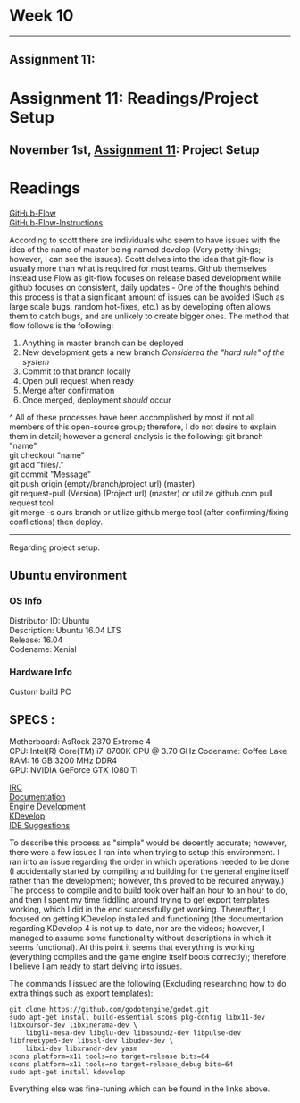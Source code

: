 # Week 10
---
## Assignment 11:

# Assignment 11: Readings/Project Setup

## November 1st, [Assignment 11](http://www.compsci.hunter.cuny.edu/~sweiss/course_materials/cs_ossd/assignments/assignment_11_project_setup.pdf): Project Setup

# Readings
[GitHub-Flow](http://scottchacon.com/2011/08/31/github-flow.html)   
[GitHub-Flow-Instructions](https://help.github.com/articles/github-flow/)

According to scott there are individuals who seem to have issues with the idea of the name of master being named develop (Very petty things; however, I can see the issues). Scott delves into the idea that git-flow is usually more than what is required for most teams. Github themselves instead use Flow as git-flow focuses on release based development while github focuses on consistent, daily updates - One of the thoughts behind this process is that a significant amount of issues can be avoided (Such as large scale bugs, random hot-fixes, etc.) as by developing often allows them to catch bugs, and are unlikely to create bigger ones. The method that flow follows is the following:
1) Anything in master branch can be deployed
2) New development gets a new branch *Considered the "hard rule" of the system*
3) Commit to that branch locally
4) Open pull request when ready
5) Merge after confirmation
6) Once merged, deployment _should_ occur

^ All of these processes have been accomplished by most if not all members of this open-source group; therefore, I do not desire to explain them in detail; however a general analysis is the following:
git branch "name"  
git checkout "name"  
git add "files/."  
git commit "Message"  
git push origin (empty/branch/project url) (master)  
git request-pull (Version) (Project url) (master) or utilize github.com pull request tool  
git merge -s ours branch or utilize github merge tool (after confirming/fixing conflictions)
then deploy.  

-------------------------------------------------------------------------------------------------------------------------------------

Regarding project setup.

## Ubuntu environment
### OS Info  
Distributor ID:	Ubuntu  
Description:	Ubuntu 16.04 LTS  
Release:	16.04  
Codename: Xenial   

### Hardware Info
Custom build PC  
## SPECS :  
Motherboard: AsRock Z370 Extreme 4  
CPU: Intel(R) Core(TM) i7-8700K CPU @ 3.70 GHz Codename: Coffee Lake  
RAM: 16 GB 3200 MHz DDR4   
GPU: NVIDIA GeForce GTX 1080 Ti  


[IRC](https://webchat.freenode.net/?channels=godotengine)  
[Documentation](https://docs.godotengine.org/en/3.0/)  
[Engine Development](https://docs.godotengine.org/en/latest/development/cpp/introduction_to_godot_development.html)   
[KDevelop](https://www.kdevelop.org/download)  
[IDE Suggestions](https://docs.godotengine.org/en/3.0/development/cpp/configuring_an_ide.html)  

To describe this process as "simple" would be decently accurate; however, there were a few issues I ran into when trying to setup this environment. I ran into an issue regarding the order in which operations needed to be done (I accidentally started by compiling and building for the general engine itself rather than the development; however, this proved to be required anyway.) The process to compile and to build took over half an hour to an hour to do, and then I spent my time fiddling around trying to get export templates working, which I did in the end successfully get working. Thereafter, I focused on getting KDevelop installed and functioning (the documentation regarding KDevelop 4 is not up to date, nor are the videos; however, I managed to assume some functionality without descriptions in which it seems functional). At this point it seems that everything is working (everything complies and the game engine itself boots correctly); therefore, I believe I am ready to start delving into issues. 

The commands I issued are the following (Excluding researching how to do extra things such as export templates):
```
git clone https://github.com/godotengine/godot.git  
sudo apt-get install build-essential scons pkg-config libx11-dev libxcursor-dev libxinerama-dev \
    libgl1-mesa-dev libglu-dev libasound2-dev libpulse-dev libfreetype6-dev libssl-dev libudev-dev \
    libxi-dev libxrandr-dev yasm  
scons platform=x11 tools=no target=release bits=64   
scons platform=x11 tools=no target=release_debug bits=64   
sudo apt-get install kdevelop
```

Everything else was fine-tuning which can be found in the links above.





